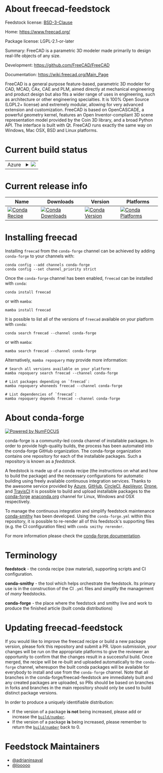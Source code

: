 About freecad-feedstock
=======================

Feedstock license: [BSD-3-Clause](https://github.com/conda-forge/freecad-feedstock/blob/main/LICENSE.txt)

Home: https://www.freecad.org/

Package license: LGPL-2.1-or-later

Summary: FreeCAD is a parametric 3D modeler made primarily to design real-life objects of any size.

Development: https://github.com/FreeCAD/FreeCAD

Documentation: https://wiki.freecad.org/Main_Page

FreeCAD is a general purpose feature-based, parametric 3D modeler for
CAD, MCAD, CAx, CAE and PLM, aimed directly at mechanical engineering
and product design but also fits a wider range of uses in engineering,
such as architecture or other engineering specialties. It is 100% Open
Source (LGPL2+ license) and extremely modular, allowing for very
advanced extension and customization.
FreeCAD is based on OpenCASCADE, a powerful geometry kernel, features an
Open Inventor-compliant 3D scene representation model provided by the
Coin 3D library, and a broad Python API. The interface is built with Qt.
FreeCAD runs exactly the same way on Windows, Mac OSX, BSD and Linux
platforms.

Current build status
====================


<table>
    
  <tr>
    <td>Azure</td>
    <td>
      <details>
        <summary>
          <a href="https://dev.azure.com/conda-forge/feedstock-builds/_build/latest?definitionId=5916&branchName=main">
            <img src="https://dev.azure.com/conda-forge/feedstock-builds/_apis/build/status/freecad-feedstock?branchName=main">
          </a>
        </summary>
        <table>
          <thead><tr><th>Variant</th><th>Status</th></tr></thead>
          <tbody><tr>
              <td>linux_64_hdf51.14.3python3.10.____cpython</td>
              <td>
                <a href="https://dev.azure.com/conda-forge/feedstock-builds/_build/latest?definitionId=5916&branchName=main">
                  <img src="https://dev.azure.com/conda-forge/feedstock-builds/_apis/build/status/freecad-feedstock?branchName=main&jobName=linux&configuration=linux%20linux_64_hdf51.14.3python3.10.____cpython" alt="variant">
                </a>
              </td>
            </tr><tr>
              <td>linux_64_hdf51.14.3python3.11.____cpython</td>
              <td>
                <a href="https://dev.azure.com/conda-forge/feedstock-builds/_build/latest?definitionId=5916&branchName=main">
                  <img src="https://dev.azure.com/conda-forge/feedstock-builds/_apis/build/status/freecad-feedstock?branchName=main&jobName=linux&configuration=linux%20linux_64_hdf51.14.3python3.11.____cpython" alt="variant">
                </a>
              </td>
            </tr><tr>
              <td>linux_64_hdf51.14.3python3.12.____cpython</td>
              <td>
                <a href="https://dev.azure.com/conda-forge/feedstock-builds/_build/latest?definitionId=5916&branchName=main">
                  <img src="https://dev.azure.com/conda-forge/feedstock-builds/_apis/build/status/freecad-feedstock?branchName=main&jobName=linux&configuration=linux%20linux_64_hdf51.14.3python3.12.____cpython" alt="variant">
                </a>
              </td>
            </tr><tr>
              <td>linux_64_hdf51.14.3python3.13.____cp313</td>
              <td>
                <a href="https://dev.azure.com/conda-forge/feedstock-builds/_build/latest?definitionId=5916&branchName=main">
                  <img src="https://dev.azure.com/conda-forge/feedstock-builds/_apis/build/status/freecad-feedstock?branchName=main&jobName=linux&configuration=linux%20linux_64_hdf51.14.3python3.13.____cp313" alt="variant">
                </a>
              </td>
            </tr><tr>
              <td>linux_64_hdf51.14.3python3.9.____cpython</td>
              <td>
                <a href="https://dev.azure.com/conda-forge/feedstock-builds/_build/latest?definitionId=5916&branchName=main">
                  <img src="https://dev.azure.com/conda-forge/feedstock-builds/_apis/build/status/freecad-feedstock?branchName=main&jobName=linux&configuration=linux%20linux_64_hdf51.14.3python3.9.____cpython" alt="variant">
                </a>
              </td>
            </tr><tr>
              <td>linux_64_hdf51.14.4python3.10.____cpython</td>
              <td>
                <a href="https://dev.azure.com/conda-forge/feedstock-builds/_build/latest?definitionId=5916&branchName=main">
                  <img src="https://dev.azure.com/conda-forge/feedstock-builds/_apis/build/status/freecad-feedstock?branchName=main&jobName=linux&configuration=linux%20linux_64_hdf51.14.4python3.10.____cpython" alt="variant">
                </a>
              </td>
            </tr><tr>
              <td>linux_64_hdf51.14.4python3.11.____cpython</td>
              <td>
                <a href="https://dev.azure.com/conda-forge/feedstock-builds/_build/latest?definitionId=5916&branchName=main">
                  <img src="https://dev.azure.com/conda-forge/feedstock-builds/_apis/build/status/freecad-feedstock?branchName=main&jobName=linux&configuration=linux%20linux_64_hdf51.14.4python3.11.____cpython" alt="variant">
                </a>
              </td>
            </tr><tr>
              <td>linux_64_hdf51.14.4python3.12.____cpython</td>
              <td>
                <a href="https://dev.azure.com/conda-forge/feedstock-builds/_build/latest?definitionId=5916&branchName=main">
                  <img src="https://dev.azure.com/conda-forge/feedstock-builds/_apis/build/status/freecad-feedstock?branchName=main&jobName=linux&configuration=linux%20linux_64_hdf51.14.4python3.12.____cpython" alt="variant">
                </a>
              </td>
            </tr><tr>
              <td>linux_64_hdf51.14.4python3.13.____cp313</td>
              <td>
                <a href="https://dev.azure.com/conda-forge/feedstock-builds/_build/latest?definitionId=5916&branchName=main">
                  <img src="https://dev.azure.com/conda-forge/feedstock-builds/_apis/build/status/freecad-feedstock?branchName=main&jobName=linux&configuration=linux%20linux_64_hdf51.14.4python3.13.____cp313" alt="variant">
                </a>
              </td>
            </tr><tr>
              <td>linux_64_hdf51.14.4python3.9.____cpython</td>
              <td>
                <a href="https://dev.azure.com/conda-forge/feedstock-builds/_build/latest?definitionId=5916&branchName=main">
                  <img src="https://dev.azure.com/conda-forge/feedstock-builds/_apis/build/status/freecad-feedstock?branchName=main&jobName=linux&configuration=linux%20linux_64_hdf51.14.4python3.9.____cpython" alt="variant">
                </a>
              </td>
            </tr><tr>
              <td>linux_aarch64_hdf51.14.3python3.10.____cpython</td>
              <td>
                <a href="https://dev.azure.com/conda-forge/feedstock-builds/_build/latest?definitionId=5916&branchName=main">
                  <img src="https://dev.azure.com/conda-forge/feedstock-builds/_apis/build/status/freecad-feedstock?branchName=main&jobName=linux&configuration=linux%20linux_aarch64_hdf51.14.3python3.10.____cpython" alt="variant">
                </a>
              </td>
            </tr><tr>
              <td>linux_aarch64_hdf51.14.3python3.11.____cpython</td>
              <td>
                <a href="https://dev.azure.com/conda-forge/feedstock-builds/_build/latest?definitionId=5916&branchName=main">
                  <img src="https://dev.azure.com/conda-forge/feedstock-builds/_apis/build/status/freecad-feedstock?branchName=main&jobName=linux&configuration=linux%20linux_aarch64_hdf51.14.3python3.11.____cpython" alt="variant">
                </a>
              </td>
            </tr><tr>
              <td>linux_aarch64_hdf51.14.3python3.12.____cpython</td>
              <td>
                <a href="https://dev.azure.com/conda-forge/feedstock-builds/_build/latest?definitionId=5916&branchName=main">
                  <img src="https://dev.azure.com/conda-forge/feedstock-builds/_apis/build/status/freecad-feedstock?branchName=main&jobName=linux&configuration=linux%20linux_aarch64_hdf51.14.3python3.12.____cpython" alt="variant">
                </a>
              </td>
            </tr><tr>
              <td>linux_aarch64_hdf51.14.3python3.13.____cp313</td>
              <td>
                <a href="https://dev.azure.com/conda-forge/feedstock-builds/_build/latest?definitionId=5916&branchName=main">
                  <img src="https://dev.azure.com/conda-forge/feedstock-builds/_apis/build/status/freecad-feedstock?branchName=main&jobName=linux&configuration=linux%20linux_aarch64_hdf51.14.3python3.13.____cp313" alt="variant">
                </a>
              </td>
            </tr><tr>
              <td>linux_aarch64_hdf51.14.3python3.9.____cpython</td>
              <td>
                <a href="https://dev.azure.com/conda-forge/feedstock-builds/_build/latest?definitionId=5916&branchName=main">
                  <img src="https://dev.azure.com/conda-forge/feedstock-builds/_apis/build/status/freecad-feedstock?branchName=main&jobName=linux&configuration=linux%20linux_aarch64_hdf51.14.3python3.9.____cpython" alt="variant">
                </a>
              </td>
            </tr><tr>
              <td>linux_aarch64_hdf51.14.4python3.10.____cpython</td>
              <td>
                <a href="https://dev.azure.com/conda-forge/feedstock-builds/_build/latest?definitionId=5916&branchName=main">
                  <img src="https://dev.azure.com/conda-forge/feedstock-builds/_apis/build/status/freecad-feedstock?branchName=main&jobName=linux&configuration=linux%20linux_aarch64_hdf51.14.4python3.10.____cpython" alt="variant">
                </a>
              </td>
            </tr><tr>
              <td>linux_aarch64_hdf51.14.4python3.11.____cpython</td>
              <td>
                <a href="https://dev.azure.com/conda-forge/feedstock-builds/_build/latest?definitionId=5916&branchName=main">
                  <img src="https://dev.azure.com/conda-forge/feedstock-builds/_apis/build/status/freecad-feedstock?branchName=main&jobName=linux&configuration=linux%20linux_aarch64_hdf51.14.4python3.11.____cpython" alt="variant">
                </a>
              </td>
            </tr><tr>
              <td>linux_aarch64_hdf51.14.4python3.12.____cpython</td>
              <td>
                <a href="https://dev.azure.com/conda-forge/feedstock-builds/_build/latest?definitionId=5916&branchName=main">
                  <img src="https://dev.azure.com/conda-forge/feedstock-builds/_apis/build/status/freecad-feedstock?branchName=main&jobName=linux&configuration=linux%20linux_aarch64_hdf51.14.4python3.12.____cpython" alt="variant">
                </a>
              </td>
            </tr><tr>
              <td>linux_aarch64_hdf51.14.4python3.13.____cp313</td>
              <td>
                <a href="https://dev.azure.com/conda-forge/feedstock-builds/_build/latest?definitionId=5916&branchName=main">
                  <img src="https://dev.azure.com/conda-forge/feedstock-builds/_apis/build/status/freecad-feedstock?branchName=main&jobName=linux&configuration=linux%20linux_aarch64_hdf51.14.4python3.13.____cp313" alt="variant">
                </a>
              </td>
            </tr><tr>
              <td>linux_aarch64_hdf51.14.4python3.9.____cpython</td>
              <td>
                <a href="https://dev.azure.com/conda-forge/feedstock-builds/_build/latest?definitionId=5916&branchName=main">
                  <img src="https://dev.azure.com/conda-forge/feedstock-builds/_apis/build/status/freecad-feedstock?branchName=main&jobName=linux&configuration=linux%20linux_aarch64_hdf51.14.4python3.9.____cpython" alt="variant">
                </a>
              </td>
            </tr><tr>
              <td>osx_64_hdf51.14.3python3.10.____cpython</td>
              <td>
                <a href="https://dev.azure.com/conda-forge/feedstock-builds/_build/latest?definitionId=5916&branchName=main">
                  <img src="https://dev.azure.com/conda-forge/feedstock-builds/_apis/build/status/freecad-feedstock?branchName=main&jobName=osx&configuration=osx%20osx_64_hdf51.14.3python3.10.____cpython" alt="variant">
                </a>
              </td>
            </tr><tr>
              <td>osx_64_hdf51.14.3python3.11.____cpython</td>
              <td>
                <a href="https://dev.azure.com/conda-forge/feedstock-builds/_build/latest?definitionId=5916&branchName=main">
                  <img src="https://dev.azure.com/conda-forge/feedstock-builds/_apis/build/status/freecad-feedstock?branchName=main&jobName=osx&configuration=osx%20osx_64_hdf51.14.3python3.11.____cpython" alt="variant">
                </a>
              </td>
            </tr><tr>
              <td>osx_64_hdf51.14.3python3.12.____cpython</td>
              <td>
                <a href="https://dev.azure.com/conda-forge/feedstock-builds/_build/latest?definitionId=5916&branchName=main">
                  <img src="https://dev.azure.com/conda-forge/feedstock-builds/_apis/build/status/freecad-feedstock?branchName=main&jobName=osx&configuration=osx%20osx_64_hdf51.14.3python3.12.____cpython" alt="variant">
                </a>
              </td>
            </tr><tr>
              <td>osx_64_hdf51.14.3python3.13.____cp313</td>
              <td>
                <a href="https://dev.azure.com/conda-forge/feedstock-builds/_build/latest?definitionId=5916&branchName=main">
                  <img src="https://dev.azure.com/conda-forge/feedstock-builds/_apis/build/status/freecad-feedstock?branchName=main&jobName=osx&configuration=osx%20osx_64_hdf51.14.3python3.13.____cp313" alt="variant">
                </a>
              </td>
            </tr><tr>
              <td>osx_64_hdf51.14.3python3.9.____cpython</td>
              <td>
                <a href="https://dev.azure.com/conda-forge/feedstock-builds/_build/latest?definitionId=5916&branchName=main">
                  <img src="https://dev.azure.com/conda-forge/feedstock-builds/_apis/build/status/freecad-feedstock?branchName=main&jobName=osx&configuration=osx%20osx_64_hdf51.14.3python3.9.____cpython" alt="variant">
                </a>
              </td>
            </tr><tr>
              <td>osx_64_hdf51.14.4python3.10.____cpython</td>
              <td>
                <a href="https://dev.azure.com/conda-forge/feedstock-builds/_build/latest?definitionId=5916&branchName=main">
                  <img src="https://dev.azure.com/conda-forge/feedstock-builds/_apis/build/status/freecad-feedstock?branchName=main&jobName=osx&configuration=osx%20osx_64_hdf51.14.4python3.10.____cpython" alt="variant">
                </a>
              </td>
            </tr><tr>
              <td>osx_64_hdf51.14.4python3.11.____cpython</td>
              <td>
                <a href="https://dev.azure.com/conda-forge/feedstock-builds/_build/latest?definitionId=5916&branchName=main">
                  <img src="https://dev.azure.com/conda-forge/feedstock-builds/_apis/build/status/freecad-feedstock?branchName=main&jobName=osx&configuration=osx%20osx_64_hdf51.14.4python3.11.____cpython" alt="variant">
                </a>
              </td>
            </tr><tr>
              <td>osx_64_hdf51.14.4python3.12.____cpython</td>
              <td>
                <a href="https://dev.azure.com/conda-forge/feedstock-builds/_build/latest?definitionId=5916&branchName=main">
                  <img src="https://dev.azure.com/conda-forge/feedstock-builds/_apis/build/status/freecad-feedstock?branchName=main&jobName=osx&configuration=osx%20osx_64_hdf51.14.4python3.12.____cpython" alt="variant">
                </a>
              </td>
            </tr><tr>
              <td>osx_64_hdf51.14.4python3.13.____cp313</td>
              <td>
                <a href="https://dev.azure.com/conda-forge/feedstock-builds/_build/latest?definitionId=5916&branchName=main">
                  <img src="https://dev.azure.com/conda-forge/feedstock-builds/_apis/build/status/freecad-feedstock?branchName=main&jobName=osx&configuration=osx%20osx_64_hdf51.14.4python3.13.____cp313" alt="variant">
                </a>
              </td>
            </tr><tr>
              <td>osx_64_hdf51.14.4python3.9.____cpython</td>
              <td>
                <a href="https://dev.azure.com/conda-forge/feedstock-builds/_build/latest?definitionId=5916&branchName=main">
                  <img src="https://dev.azure.com/conda-forge/feedstock-builds/_apis/build/status/freecad-feedstock?branchName=main&jobName=osx&configuration=osx%20osx_64_hdf51.14.4python3.9.____cpython" alt="variant">
                </a>
              </td>
            </tr><tr>
              <td>osx_arm64_hdf51.14.3python3.10.____cpython</td>
              <td>
                <a href="https://dev.azure.com/conda-forge/feedstock-builds/_build/latest?definitionId=5916&branchName=main">
                  <img src="https://dev.azure.com/conda-forge/feedstock-builds/_apis/build/status/freecad-feedstock?branchName=main&jobName=osx&configuration=osx%20osx_arm64_hdf51.14.3python3.10.____cpython" alt="variant">
                </a>
              </td>
            </tr><tr>
              <td>osx_arm64_hdf51.14.3python3.11.____cpython</td>
              <td>
                <a href="https://dev.azure.com/conda-forge/feedstock-builds/_build/latest?definitionId=5916&branchName=main">
                  <img src="https://dev.azure.com/conda-forge/feedstock-builds/_apis/build/status/freecad-feedstock?branchName=main&jobName=osx&configuration=osx%20osx_arm64_hdf51.14.3python3.11.____cpython" alt="variant">
                </a>
              </td>
            </tr><tr>
              <td>osx_arm64_hdf51.14.3python3.12.____cpython</td>
              <td>
                <a href="https://dev.azure.com/conda-forge/feedstock-builds/_build/latest?definitionId=5916&branchName=main">
                  <img src="https://dev.azure.com/conda-forge/feedstock-builds/_apis/build/status/freecad-feedstock?branchName=main&jobName=osx&configuration=osx%20osx_arm64_hdf51.14.3python3.12.____cpython" alt="variant">
                </a>
              </td>
            </tr><tr>
              <td>osx_arm64_hdf51.14.3python3.13.____cp313</td>
              <td>
                <a href="https://dev.azure.com/conda-forge/feedstock-builds/_build/latest?definitionId=5916&branchName=main">
                  <img src="https://dev.azure.com/conda-forge/feedstock-builds/_apis/build/status/freecad-feedstock?branchName=main&jobName=osx&configuration=osx%20osx_arm64_hdf51.14.3python3.13.____cp313" alt="variant">
                </a>
              </td>
            </tr><tr>
              <td>osx_arm64_hdf51.14.3python3.9.____cpython</td>
              <td>
                <a href="https://dev.azure.com/conda-forge/feedstock-builds/_build/latest?definitionId=5916&branchName=main">
                  <img src="https://dev.azure.com/conda-forge/feedstock-builds/_apis/build/status/freecad-feedstock?branchName=main&jobName=osx&configuration=osx%20osx_arm64_hdf51.14.3python3.9.____cpython" alt="variant">
                </a>
              </td>
            </tr><tr>
              <td>osx_arm64_hdf51.14.4python3.10.____cpython</td>
              <td>
                <a href="https://dev.azure.com/conda-forge/feedstock-builds/_build/latest?definitionId=5916&branchName=main">
                  <img src="https://dev.azure.com/conda-forge/feedstock-builds/_apis/build/status/freecad-feedstock?branchName=main&jobName=osx&configuration=osx%20osx_arm64_hdf51.14.4python3.10.____cpython" alt="variant">
                </a>
              </td>
            </tr><tr>
              <td>osx_arm64_hdf51.14.4python3.11.____cpython</td>
              <td>
                <a href="https://dev.azure.com/conda-forge/feedstock-builds/_build/latest?definitionId=5916&branchName=main">
                  <img src="https://dev.azure.com/conda-forge/feedstock-builds/_apis/build/status/freecad-feedstock?branchName=main&jobName=osx&configuration=osx%20osx_arm64_hdf51.14.4python3.11.____cpython" alt="variant">
                </a>
              </td>
            </tr><tr>
              <td>osx_arm64_hdf51.14.4python3.12.____cpython</td>
              <td>
                <a href="https://dev.azure.com/conda-forge/feedstock-builds/_build/latest?definitionId=5916&branchName=main">
                  <img src="https://dev.azure.com/conda-forge/feedstock-builds/_apis/build/status/freecad-feedstock?branchName=main&jobName=osx&configuration=osx%20osx_arm64_hdf51.14.4python3.12.____cpython" alt="variant">
                </a>
              </td>
            </tr><tr>
              <td>osx_arm64_hdf51.14.4python3.13.____cp313</td>
              <td>
                <a href="https://dev.azure.com/conda-forge/feedstock-builds/_build/latest?definitionId=5916&branchName=main">
                  <img src="https://dev.azure.com/conda-forge/feedstock-builds/_apis/build/status/freecad-feedstock?branchName=main&jobName=osx&configuration=osx%20osx_arm64_hdf51.14.4python3.13.____cp313" alt="variant">
                </a>
              </td>
            </tr><tr>
              <td>osx_arm64_hdf51.14.4python3.9.____cpython</td>
              <td>
                <a href="https://dev.azure.com/conda-forge/feedstock-builds/_build/latest?definitionId=5916&branchName=main">
                  <img src="https://dev.azure.com/conda-forge/feedstock-builds/_apis/build/status/freecad-feedstock?branchName=main&jobName=osx&configuration=osx%20osx_arm64_hdf51.14.4python3.9.____cpython" alt="variant">
                </a>
              </td>
            </tr><tr>
              <td>win_64_hdf51.14.3python3.10.____cpython</td>
              <td>
                <a href="https://dev.azure.com/conda-forge/feedstock-builds/_build/latest?definitionId=5916&branchName=main">
                  <img src="https://dev.azure.com/conda-forge/feedstock-builds/_apis/build/status/freecad-feedstock?branchName=main&jobName=win&configuration=win%20win_64_hdf51.14.3python3.10.____cpython" alt="variant">
                </a>
              </td>
            </tr><tr>
              <td>win_64_hdf51.14.3python3.11.____cpython</td>
              <td>
                <a href="https://dev.azure.com/conda-forge/feedstock-builds/_build/latest?definitionId=5916&branchName=main">
                  <img src="https://dev.azure.com/conda-forge/feedstock-builds/_apis/build/status/freecad-feedstock?branchName=main&jobName=win&configuration=win%20win_64_hdf51.14.3python3.11.____cpython" alt="variant">
                </a>
              </td>
            </tr><tr>
              <td>win_64_hdf51.14.3python3.12.____cpython</td>
              <td>
                <a href="https://dev.azure.com/conda-forge/feedstock-builds/_build/latest?definitionId=5916&branchName=main">
                  <img src="https://dev.azure.com/conda-forge/feedstock-builds/_apis/build/status/freecad-feedstock?branchName=main&jobName=win&configuration=win%20win_64_hdf51.14.3python3.12.____cpython" alt="variant">
                </a>
              </td>
            </tr><tr>
              <td>win_64_hdf51.14.3python3.13.____cp313</td>
              <td>
                <a href="https://dev.azure.com/conda-forge/feedstock-builds/_build/latest?definitionId=5916&branchName=main">
                  <img src="https://dev.azure.com/conda-forge/feedstock-builds/_apis/build/status/freecad-feedstock?branchName=main&jobName=win&configuration=win%20win_64_hdf51.14.3python3.13.____cp313" alt="variant">
                </a>
              </td>
            </tr><tr>
              <td>win_64_hdf51.14.3python3.9.____cpython</td>
              <td>
                <a href="https://dev.azure.com/conda-forge/feedstock-builds/_build/latest?definitionId=5916&branchName=main">
                  <img src="https://dev.azure.com/conda-forge/feedstock-builds/_apis/build/status/freecad-feedstock?branchName=main&jobName=win&configuration=win%20win_64_hdf51.14.3python3.9.____cpython" alt="variant">
                </a>
              </td>
            </tr><tr>
              <td>win_64_hdf51.14.4python3.10.____cpython</td>
              <td>
                <a href="https://dev.azure.com/conda-forge/feedstock-builds/_build/latest?definitionId=5916&branchName=main">
                  <img src="https://dev.azure.com/conda-forge/feedstock-builds/_apis/build/status/freecad-feedstock?branchName=main&jobName=win&configuration=win%20win_64_hdf51.14.4python3.10.____cpython" alt="variant">
                </a>
              </td>
            </tr><tr>
              <td>win_64_hdf51.14.4python3.11.____cpython</td>
              <td>
                <a href="https://dev.azure.com/conda-forge/feedstock-builds/_build/latest?definitionId=5916&branchName=main">
                  <img src="https://dev.azure.com/conda-forge/feedstock-builds/_apis/build/status/freecad-feedstock?branchName=main&jobName=win&configuration=win%20win_64_hdf51.14.4python3.11.____cpython" alt="variant">
                </a>
              </td>
            </tr><tr>
              <td>win_64_hdf51.14.4python3.12.____cpython</td>
              <td>
                <a href="https://dev.azure.com/conda-forge/feedstock-builds/_build/latest?definitionId=5916&branchName=main">
                  <img src="https://dev.azure.com/conda-forge/feedstock-builds/_apis/build/status/freecad-feedstock?branchName=main&jobName=win&configuration=win%20win_64_hdf51.14.4python3.12.____cpython" alt="variant">
                </a>
              </td>
            </tr><tr>
              <td>win_64_hdf51.14.4python3.13.____cp313</td>
              <td>
                <a href="https://dev.azure.com/conda-forge/feedstock-builds/_build/latest?definitionId=5916&branchName=main">
                  <img src="https://dev.azure.com/conda-forge/feedstock-builds/_apis/build/status/freecad-feedstock?branchName=main&jobName=win&configuration=win%20win_64_hdf51.14.4python3.13.____cp313" alt="variant">
                </a>
              </td>
            </tr><tr>
              <td>win_64_hdf51.14.4python3.9.____cpython</td>
              <td>
                <a href="https://dev.azure.com/conda-forge/feedstock-builds/_build/latest?definitionId=5916&branchName=main">
                  <img src="https://dev.azure.com/conda-forge/feedstock-builds/_apis/build/status/freecad-feedstock?branchName=main&jobName=win&configuration=win%20win_64_hdf51.14.4python3.9.____cpython" alt="variant">
                </a>
              </td>
            </tr>
          </tbody>
        </table>
      </details>
    </td>
  </tr>
</table>

Current release info
====================

| Name | Downloads | Version | Platforms |
| --- | --- | --- | --- |
| [![Conda Recipe](https://img.shields.io/badge/recipe-freecad-green.svg)](https://anaconda.org/conda-forge/freecad) | [![Conda Downloads](https://img.shields.io/conda/dn/conda-forge/freecad.svg)](https://anaconda.org/conda-forge/freecad) | [![Conda Version](https://img.shields.io/conda/vn/conda-forge/freecad.svg)](https://anaconda.org/conda-forge/freecad) | [![Conda Platforms](https://img.shields.io/conda/pn/conda-forge/freecad.svg)](https://anaconda.org/conda-forge/freecad) |

Installing freecad
==================

Installing `freecad` from the `conda-forge` channel can be achieved by adding `conda-forge` to your channels with:

```
conda config --add channels conda-forge
conda config --set channel_priority strict
```

Once the `conda-forge` channel has been enabled, `freecad` can be installed with `conda`:

```
conda install freecad
```

or with `mamba`:

```
mamba install freecad
```

It is possible to list all of the versions of `freecad` available on your platform with `conda`:

```
conda search freecad --channel conda-forge
```

or with `mamba`:

```
mamba search freecad --channel conda-forge
```

Alternatively, `mamba repoquery` may provide more information:

```
# Search all versions available on your platform:
mamba repoquery search freecad --channel conda-forge

# List packages depending on `freecad`:
mamba repoquery whoneeds freecad --channel conda-forge

# List dependencies of `freecad`:
mamba repoquery depends freecad --channel conda-forge
```


About conda-forge
=================

[![Powered by
NumFOCUS](https://img.shields.io/badge/powered%20by-NumFOCUS-orange.svg?style=flat&colorA=E1523D&colorB=007D8A)](https://numfocus.org)

conda-forge is a community-led conda channel of installable packages.
In order to provide high-quality builds, the process has been automated into the
conda-forge GitHub organization. The conda-forge organization contains one repository
for each of the installable packages. Such a repository is known as a *feedstock*.

A feedstock is made up of a conda recipe (the instructions on what and how to build
the package) and the necessary configurations for automatic building using freely
available continuous integration services. Thanks to the awesome service provided by
[Azure](https://azure.microsoft.com/en-us/services/devops/), [GitHub](https://github.com/),
[CircleCI](https://circleci.com/), [AppVeyor](https://www.appveyor.com/),
[Drone](https://cloud.drone.io/welcome), and [TravisCI](https://travis-ci.com/)
it is possible to build and upload installable packages to the
[conda-forge](https://anaconda.org/conda-forge) [anaconda.org](https://anaconda.org/)
channel for Linux, Windows and OSX respectively.

To manage the continuous integration and simplify feedstock maintenance
[conda-smithy](https://github.com/conda-forge/conda-smithy) has been developed.
Using the ``conda-forge.yml`` within this repository, it is possible to re-render all of
this feedstock's supporting files (e.g. the CI configuration files) with ``conda smithy rerender``.

For more information please check the [conda-forge documentation](https://conda-forge.org/docs/).

Terminology
===========

**feedstock** - the conda recipe (raw material), supporting scripts and CI configuration.

**conda-smithy** - the tool which helps orchestrate the feedstock.
                   Its primary use is in the construction of the CI ``.yml`` files
                   and simplify the management of *many* feedstocks.

**conda-forge** - the place where the feedstock and smithy live and work to
                  produce the finished article (built conda distributions)


Updating freecad-feedstock
==========================

If you would like to improve the freecad recipe or build a new
package version, please fork this repository and submit a PR. Upon submission,
your changes will be run on the appropriate platforms to give the reviewer an
opportunity to confirm that the changes result in a successful build. Once
merged, the recipe will be re-built and uploaded automatically to the
`conda-forge` channel, whereupon the built conda packages will be available for
everybody to install and use from the `conda-forge` channel.
Note that all branches in the conda-forge/freecad-feedstock are
immediately built and any created packages are uploaded, so PRs should be based
on branches in forks and branches in the main repository should only be used to
build distinct package versions.

In order to produce a uniquely identifiable distribution:
 * If the version of a package **is not** being increased, please add or increase
   the [``build/number``](https://docs.conda.io/projects/conda-build/en/latest/resources/define-metadata.html#build-number-and-string).
 * If the version of a package **is** being increased, please remember to return
   the [``build/number``](https://docs.conda.io/projects/conda-build/en/latest/resources/define-metadata.html#build-number-and-string)
   back to 0.

Feedstock Maintainers
=====================

* [@adrianinsaval](https://github.com/adrianinsaval/)
* [@looooo](https://github.com/looooo/)

